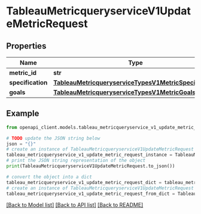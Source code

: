 # TableauMetricqueryserviceV1UpdateMetricRequest


## Properties

Name | Type | Description | Notes
------------ | ------------- | ------------- | -------------
**metric_id** | **str** |  | [optional] 
**specification** | [**TableauMetricqueryserviceTypesV1MetricSpecification**](TableauMetricqueryserviceTypesV1MetricSpecification.md) |  | [optional] 
**goals** | [**TableauMetricqueryserviceTypesV1MetricGoals**](TableauMetricqueryserviceTypesV1MetricGoals.md) |  | [optional] 

## Example

```python
from openapi_client.models.tableau_metricqueryservice_v1_update_metric_request import TableauMetricqueryserviceV1UpdateMetricRequest

# TODO update the JSON string below
json = "{}"
# create an instance of TableauMetricqueryserviceV1UpdateMetricRequest from a JSON string
tableau_metricqueryservice_v1_update_metric_request_instance = TableauMetricqueryserviceV1UpdateMetricRequest.from_json(json)
# print the JSON string representation of the object
print(TableauMetricqueryserviceV1UpdateMetricRequest.to_json())

# convert the object into a dict
tableau_metricqueryservice_v1_update_metric_request_dict = tableau_metricqueryservice_v1_update_metric_request_instance.to_dict()
# create an instance of TableauMetricqueryserviceV1UpdateMetricRequest from a dict
tableau_metricqueryservice_v1_update_metric_request_from_dict = TableauMetricqueryserviceV1UpdateMetricRequest.from_dict(tableau_metricqueryservice_v1_update_metric_request_dict)
```
[[Back to Model list]](../README.md#documentation-for-models) [[Back to API list]](../README.md#documentation-for-api-endpoints) [[Back to README]](../README.md)


